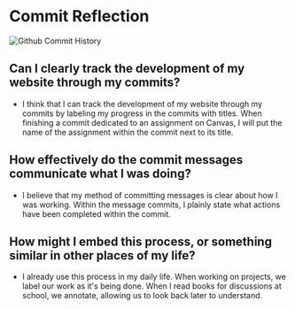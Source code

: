 # Commit Reflection

![Github Commit History](https://github.com/user-attachments/assets/428b6c97-f9b8-41da-9a90-2230a02cbaac)

## Can I clearly track the development of my website through my commits?
* I think that I can track the development of my website through my commits by labeling my progress in the commits with titles. When finishing a commit dedicated to an assignment on Canvas, I will put the name of the assignment within the commit next to its title.
## How effectively do the commit messages communicate what I was doing?
* I believe that my method of committing messages is clear about how I was working. Within the message commits, I plainly state what actions have been completed within the commit.
## How might I embed this process, or something similar in other places of my life?
* I already use this process in my daily life. When working on projects, we label our work as it's being done. When I read books for discussions at school, we annotate, allowing us to look back later to understand.
